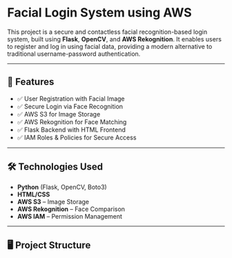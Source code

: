 # Facial Login System using AWS

This project is a secure and contactless facial recognition-based login system, built using **Flask**, **OpenCV**, and **AWS Rekognition**. It enables users to register and log in using facial data, providing a modern alternative to traditional username-password authentication.

---

## 🔧 Features

- ✅ User Registration with Facial Image
- ✅ Secure Login via Face Recognition
- ✅ AWS S3 for Image Storage
- ✅ AWS Rekognition for Face Matching
- ✅ Flask Backend with HTML Frontend
- ✅ IAM Roles & Policies for Secure Access

---

## 🛠️ Technologies Used

- **Python** (Flask, OpenCV, Boto3)
- **HTML/CSS**
- **AWS S3** – Image Storage
- **AWS Rekognition** – Face Comparison
- **AWS IAM** – Permission Management

---

## 🖥️ Project Structure

